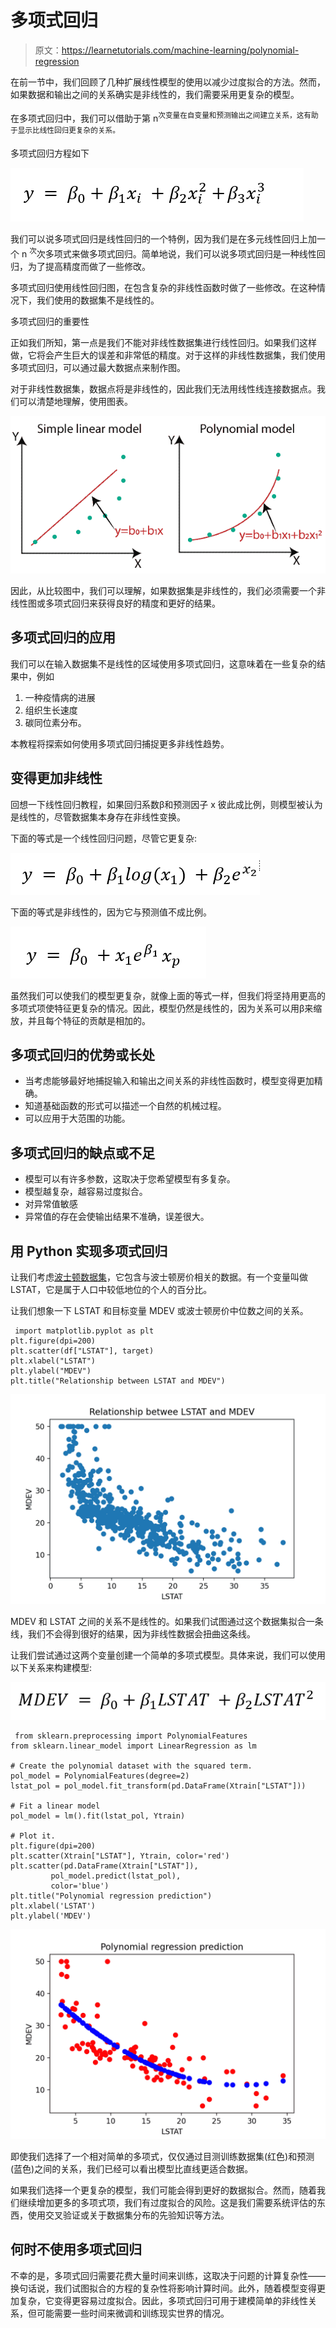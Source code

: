 # 多项式回归

> 原文：<https://learnetutorials.com/machine-learning/polynomial-regression>

在前一节中，我们回顾了几种扩展线性模型的使用以减少过度拟合的方法。然而，如果数据和输出之间的关系确实是非线性的，我们需要采用更复杂的模型。

在多项式回归中，我们可以借助于第 n<sup>次变量在自变量和预测输出之间建立关系，这有助于显示比线性回归更复杂的关系。</sup>

多项式回归方程如下

![polynomial regression](img/3338124632d5dd8abe791417ef751427.png)

我们可以说多项式回归是线性回归的一个特例，因为我们是在多元线性回归上加一个 n <sup>次</sup>次多项式来做多项式回归。简单地说，我们可以说多项式回归是一种线性回归，为了提高精度而做了一些修改。

多项式回归使用线性回归图，在包含复杂的非线性函数时做了一些修改。在这种情况下，我们使用的数据集不是线性的。

多项式回归的重要性

正如我们所知，第一点是我们不能对非线性数据集进行线性回归。如果我们这样做，它将会产生巨大的误差和非常低的精度。对于这样的非线性数据集，我们使用多项式回归，可以通过最大数据点来制作图。

对于非线性数据集，数据点将是非线性的，因此我们无法用线性线连接数据点。我们可以清楚地理解，使用图表。

![polynomial regression](img/abbf281b263f9bf540d0a63129cddf8a.png)

因此，从比较图中，我们可以理解，如果数据集是非线性的，我们必须需要一个非线性图或多项式回归来获得良好的精度和更好的结果。

## 多项式回归的应用

我们可以在输入数据集不是线性的区域使用多项式回归，这意味着在一些复杂的结果中，例如

1.  一种疫情病的进展
2.  组织生长速度
3.  碳同位素分布。

本教程将探索如何使用多项式回归捕捉更多非线性趋势。

## 变得更加非线性

回想一下线性回归教程，如果回归系数β和预测因子 x 彼此成比例，则模型被认为是线性的，尽管数据集本身存在非线性变换。

下面的等式是一个线性回归问题，尽管它更复杂:

![polynomial regression](img/c0bf22146719f14351c1e7ed2a911438.png)

下面的等式是非线性的，因为它与预测值不成比例。

![polynomial regression](img/d0c9ca43314d73567b95b35ed5eeecf0.png)

虽然我们可以使我们的模型更复杂，就像上面的等式一样，但我们将坚持用更高的多项式项使特征更复杂的情况。因此，模型仍然是线性的，因为关系可以用β来缩放，并且每个特征的贡献是相加的。

## 多项式回归的优势或长处

*   当考虑能够最好地捕捉输入和输出之间关系的非线性函数时，模型变得更加精确。
*   知道基础函数的形式可以描述一个自然的机械过程。
*   可以应用于大范围的功能。

## 多项式回归的缺点或不足

*   模型可以有许多参数，这取决于您希望模型有多复杂。
*   模型越复杂，越容易过度拟合。
*   对异常值敏感
*   异常值的存在会使输出结果不准确，误差很大。

## 用 Python 实现多项式回归

让我们考虑[波士顿数据集](https://www.cs.toronto.edu/~delve/data/boston/bostonDetail.html)，它包含与波士顿房价相关的数据。有一个变量叫做 LSTAT，它是属于人口中较低地位的个人的百分比。

让我们想象一下 LSTAT 和目标变量 MDEV 或波士顿房价中位数之间的关系。

```
 import matplotlib.pyplot as plt
plt.figure(dpi=200)
plt.scatter(df["LSTAT"], target)
plt.xlabel("LSTAT")
plt.ylabel("MDEV")
plt.title("Relationship between LSTAT and MDEV") 

```

![polynomial regression](img/4edb956e8d5141c1f706c9c5af622b05.png)

MDEV 和 LSTAT 之间的关系不是线性的。如果我们试图通过这个数据集拟合一条线，我们不会得到很好的结果，因为非线性数据会扭曲这条线。

让我们尝试通过这两个变量创建一个简单的多项式模型。具体来说，我们可以使用以下关系来构建模型:

![polynomial regression](img/6bc47958d86c435936759dadb1b5d315.png)

```
 from sklearn.preprocessing import PolynomialFeatures
from sklearn.linear_model import LinearRegression as lm

# Create the polynomial dataset with the squared term.
pol_model = PolynomialFeatures(degree=2)
lstat_pol = pol_model.fit_transform(pd.DataFrame(Xtrain["LSTAT"]))

# Fit a linear model
pol_model = lm().fit(lstat_pol, Ytrain)

# Plot it.
plt.figure(dpi=200)
plt.scatter(Xtrain["LSTAT"], Ytrain, color='red')
plt.scatter(pd.DataFrame(Xtrain["LSTAT"]), 
         pol_model.predict(lstat_pol), 
         color='blue')
plt.title("Polynomial regression prediction")
plt.xlabel('LSTAT')
plt.ylabel('MDEV') 

```

![polynomial regression](img/3e36abb0037115da4740d68d2d1d9232.png)

即使我们选择了一个相对简单的多项式，仅仅通过目测训练数据集(红色)和预测(蓝色)之间的关系，我们已经可以看出模型比直线更适合数据。

如果我们选择一个更复杂的模型，我们可能会得到更好的数据拟合。然而，随着我们继续增加更多的多项式项，我们有过度拟合的风险。这是我们需要系统评估的东西，使用交叉验证或关于数据集分布的先验知识等方法。

## 何时不使用多项式回归

不幸的是，多项式回归需要花费大量时间来训练，这取决于问题的计算复杂性——换句话说，我们试图拟合的方程的复杂性将影响计算时间。此外，随着模型变得更加复杂，它变得更容易过度拟合。因此，多项式回归可用于建模简单的非线性关系，但可能需要一些时间来微调和训练现实世界的情况。